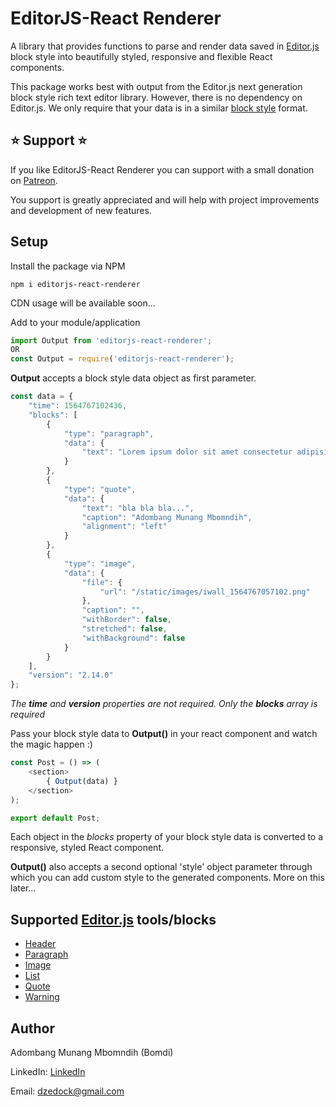 # EditorJS-React Renderer

A library that provides functions to parse and render data saved in [Editor.js](https://editorjs.io/) block style into beautifully styled, responsive and flexible React components.

This package works best with output from the Editor.js next generation block style rich text editor library. 
However, there is no dependency on Editor.js. We only require that your data is in a similar [block style](https://editorjs.io/saving-data) format.

## ⭐️ Support ⭐️ 

If you like EditorJS-React Renderer you can support with a small donation on [Patreon](https://www.patreon.com/editorjs_react_renderer). 

You support is greatly appreciated and will help with project improvements and development of new features.

## Setup

Install the package via NPM

```shell
npm i editorjs-react-renderer
```

CDN usage will be available soon...

Add to your module/application

```javascript
import Output from 'editorjs-react-renderer';
OR
const Output = require('editorjs-react-renderer');
```

**Output** accepts a block style data object as first parameter.

```javascript
const data = {
	"time": 1564767102436,
	"blocks": [
		{
			"type": "paragraph",
			"data": {
				"text": "Lorem ipsum dolor sit amet consectetur adipisicing elit. Aspernatur repellat, ex omnis veritatis nihil perspiciatis ducimus molestiae reiciendis ipsa possimus voluptatum sapiente culpa sequi nesciunt saepe rem in laudantium maiores!"
			}
		},
		{
			"type": "quote",
			"data": {
				"text": "bla bla bla...",
				"caption": "Adombang Munang Mbomndih",
				"alignment": "left"
			}
		},
		{
			"type": "image",
			"data": {
				"file": {
					"url": "/static/images/iwall_1564767057102.png"
				},
				"caption": "",
				"withBorder": false,
				"stretched": false,
				"withBackground": false
			}
		}
	],
	"version": "2.14.0"
};
```

*The **time** and **version** properties are not required. Only the **blocks** array is required*

Pass your block style data to **Output()** in your react component and watch the magic happen :)

```javascript
const Post = () => (
	<section>
		{ Output(data) }
	</section>
);

export default Post;
```

Each object in the *blocks* property of your block style data is converted to a responsive, styled React component.

**Output()** also accepts a second optional 'style' object parameter through which you can add custom style to the generated components. 
More on this later...

## Supported [Editor.js](https://editorjs.io/) tools/blocks
* [Header](https://github.com/editor-js/header)
* [Paragraph](https://github.com/editor-js/paragraph)
* [Image](https://github.com/editor-js/image)
* [List](https://github.com/editor-js/list)
* [Quote](https://github.com/editor-js/quote)
* [Warning](https://github.com/editor-js/warning)

## Author

Adombang Munang Mbomndih (Bomdi) 

LinkedIn: [LinkedIn](http://www.linkedin.com/in/adombangmunang)

Email: <dzedock@gmail.com>
